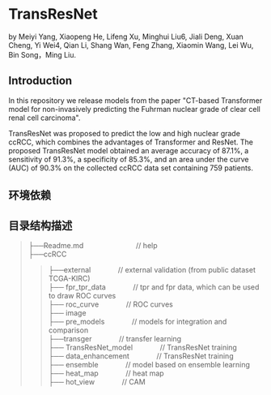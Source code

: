 # TransResNet

by Meiyi Yang, Xiaopeng He, Lifeng Xu, Minghui Liu6, Jiali Deng, Xuan Cheng, Yi Wei4, Qian Li, Shang Wan, Feng Zhang, Xiaomin Wang, Lei Wu, Bin Song，Ming Liu.

## Introduction
In this repository we release models from the paper "CT-based Transformer model for non-invasively predicting the Fuhrman nuclear grade of clear cell renal cell carcinoma".

TransResNet was proposed to predict the low and high nuclear grade ccRCC, which combines the advantages of Transformer and ResNet. The proposed TransResNet model obtained an average accuracy of 87.1%, a sensitivity of 91.3%, a specificity of 85.3%, and an area under the curve (AUC) of 90.3% on the collected ccRCC data set containing 759 patients.

## 环境依赖


## 目录结构描述
> ├──Readme.md        &emsp;&emsp; &emsp; &emsp;&emsp; &emsp;        // help  <br>
> ├──ccRCC              <br>  
> > ├──external       &emsp;&emsp; &emsp;         // external validation (from public dataset TCGA-KIRC)  <br>
> > ├── fpr_tpr_data     &emsp;&emsp; &emsp;           // tpr and fpr data, which can be used to draw ROC curves  <br>
> > ├── roc_curve      &emsp;&emsp; &emsp;         //  ROC curves  <br>
> > ├── image <br>
> > ├── pre_models  &emsp;&emsp; &emsp;         // models for integration and comparison  <br>
> > ├──transger  &emsp;&emsp; &emsp;              // transfer learning  <br>
> > ├── TransResNet_model  &emsp;&emsp; &emsp;   // TransResNet training  <br>
> > ├── data_enhancement  &emsp;&emsp; &emsp;   // TransResNet training  <br>
> > ├── ensemble  &emsp;&emsp; &emsp;   // model based on ensemble learning  <br>
> > ├── heat_map  &emsp;&emsp; &emsp;   // heat map  <br>
> > ├── hot_view  &emsp;&emsp; &emsp;   // CAM <br>


